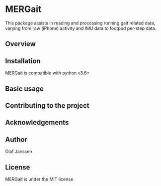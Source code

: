 # MERGait
This package assists in reading and processing running gait related data, varying from raw (iPhone) activity and IMU data to footpod per-step data.

## Overview

## Installation
MERGait is compatible with python v3.6+

<!-- **You can install MERGait via pip:**
```sh
pip install mergait
``` -->

## Basic usage

## Contributing to the project

## Acknowledgements

## Author
Olaf Janssen

## License
MERGait is under the MIT license

